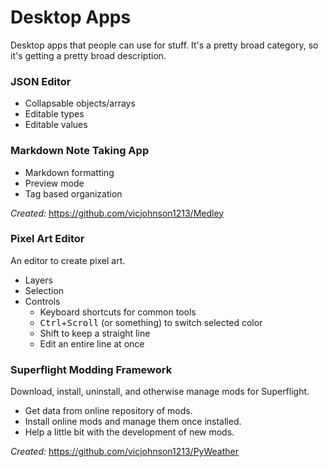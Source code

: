 # Desktop Apps

Desktop apps that people can use for stuff. It's a pretty broad category, so it's getting a pretty broad description.

### JSON Editor

- Collapsable objects/arrays
- Editable types
- Editable values

### Markdown Note Taking App

- Markdown formatting
- Preview mode
- Tag based organization

*Created:* https://github.com/vicjohnson1213/Medley

### Pixel Art Editor

An editor to create pixel art.

- Layers
- Selection
- Controls
  - Keyboard shortcuts for common tools
  - <kbd>Ctrl</kbd>+<kbd>Scroll</kbd> (or something) to switch selected color
  - Shift to keep a straight line
  - Edit an entire line at once

### Superflight Modding Framework

Download, install, uninstall, and otherwise manage mods for Superflight.

- Get data from online repository of mods.
- Install online mods and manage them once installed.
- Help a little bit with the development of new mods.

*Created:* https://github.com/vicjohnson1213/PyWeather
